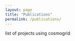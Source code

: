 ```yaml
---
layout: page
title: "Publications"
permalink: /publications/
---
```


list of projects using cosmogrid
